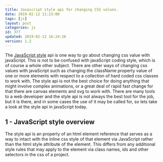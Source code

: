 ```yaml
---
title: Javascript style api for changing CSS values.
date: 2019-02-12 11:23:00
tags: [js]
layout: post
categories: js
id: 377
updated: 2019-02-12 16:24:26
version: 1.2
---
```


The [JavaScript style](https://developer.mozilla.org/en-US/docs/Web/API/HTMLElement/style) api is one way to go about changing css value with javaScript. This is not to be confused with javaScript coding style, which is of course a whole other subject. There are other ways of changing css values with javaScript such as changing the className property value of one or more elements with respect to a collection of hard coded css classes to work with. The style api is not the best choice for doing anything that might involve complex animations, or a great deal of rapid fast change for that there are canvas elements and svg to work with. There are many tools to a web developer and the style api is not always the best tool for the job, but it is there, and in some cases the use of it may be called for, so lets take a look at the style api in javaScript today.

<!-- more -->

## 1 - JavaScript style overview

The style api is an property of an html element reference that serves as a way to intact with the inline css style of that element via JavaScript rather than the html style attribute of the element. This differs from any additional style rules that may apply to the element via class names, ids and other selectors in the css of a project.
